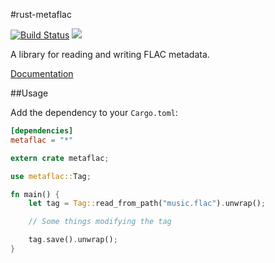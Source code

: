 #rust-metaflac 

[![Build Status](https://travis-ci.org/jamesrhurst/rust-metaflac.svg)](https://travis-ci.org/jamesrhurst/rust-metaflac)
[![](http://meritbadge.herokuapp.com/metaflac)](https://crates.io/crates/metaflac)

A library for reading and writing FLAC metadata.

[Documentation](http://jamesrhurst.github.io/rust-metaflac/)

##Usage

Add the dependency to your `Cargo.toml`:

```toml
[dependencies]
metaflac = "*"
```

```rust
extern crate metaflac;

use metaflac::Tag;

fn main() {
	let tag = Tag::read_from_path("music.flac").unwrap();

	// Some things modifying the tag

	tag.save().unwrap();
}
```
